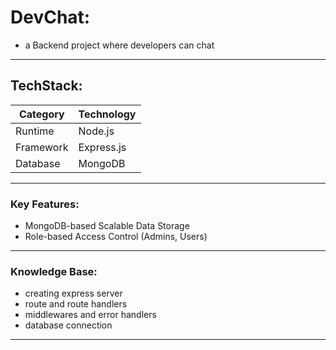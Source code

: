 # DevChat:
- a Backend project where developers can chat

---

## TechStack:
| Category    | Technology  |
|-------------|-------------|
| Runtime     | Node.js     |
| Framework   | Express.js  |
| Database    | MongoDB     |

---

### Key Features:
- MongoDB-based Scalable Data Storage
- Role-based Access Control (Admins, Users)
---

### Knowledge Base:
- creating express server
- route and route handlers
- middlewares and error handlers
- database connection

---